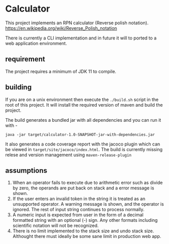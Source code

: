 # Calculator
This project implements an RPN calculator (Reverse polish notation). https://en.wikipedia.org/wiki/Reverse_Polish_notation

There is currently a CLI implementation and in future it will to ported to a web application environment.

## requirement
The project requires a minimum of JDK 11 to compile.

## building
If you are on a unix environment then execute the `./build.sh` script in the root of this project. It will install the required version of maven and build the project.

The build generates a bundled jar with all dependencies and you can run it with -
```shell
java -jar target/calculator-1.0-SNAPSHOT-jar-with-dependencies.jar
```
It also generates a code coverage report with the jacoco plugin which can be viewed in `target/site/jacoco/index.html`.
The build is currently missing relese and version management using `maven-release-plugin`

## assumptions
1. When an operator fails to execute due to arithmetic error such as divide by zero, the operands are put back on stack and a error message is shown.
2. If the user enters an invalid token in the string it is treated as an unsupported operator. A warning message is shown, and the operator is ignored. The rest of input string continues to process normally.
3. A numeric input is expected from user in the form of a decimal formatted string with an optional (-) sign. Any other formats including scientific notation will not be recognized.
4. There is no limit implemented to the stack size and undo stack size. Althought there must ideally be some sane limit in production web app.

